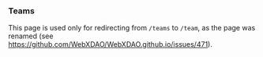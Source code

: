 ### Teams

This page is used only for redirecting from `/teams` to `/team`, as the page was renamed (see <https://github.com/WebXDAO/WebXDAO.github.io/issues/471>).
